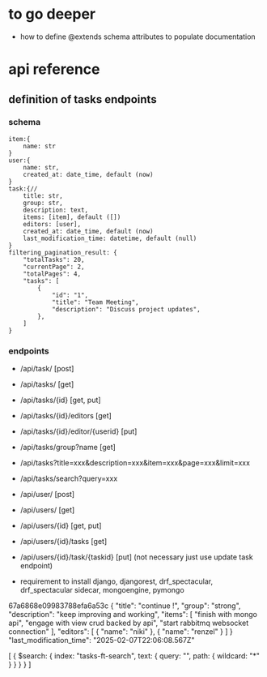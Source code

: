 # to go deeper
- how to define @extends schema attributes to populate documentation

# api reference
## definition of tasks endpoints
### schema 
    item:{
        name: str
    }
    user:{
        name: str,
        created_at: date_time, default (now)
    }
    task:{//
        title: str,
        group: str,
        description: text,
        items: [item], default ([])
        editors: [user],
        created_at: date_time, default (now)
        last_modification_time: datetime, default (null)
    }
    filtering_pagination_result: {
        "totalTasks": 20,
        "currentPage": 2,
        "totalPages": 4,
        "tasks": [
            {
                "id": "1",
                "title": "Team Meeting",
                "description": "Discuss project updates",
            },
        ]
    }

### endpoints
- /api/task/ [post]
- /api/tasks/ [get]
- /api/tasks/{id} [get, put]
- /api/tasks/{id}/editors [get]
- /api/tasks/{id}/editor/{userid} [put]
- /api/tasks/group?name [get]
- /api/tasks?title=xxx&description=xxx&item=xxx&page=xxx&limit=xxx
- /api/tasks/search?query=xxx

- /api/user/ [post]
- /api/users/ [get]
- /api/users/{id} [get, put]
- /api/users/{id}/tasks [get]
- /api/users/{id}/task/{taskid} [put] (not necessary just use update task endpoint)

- requirement to install
django, djangorest, drf_spectacular, drf_spectacular sidecar, mongoengine, pymongo

67a6868e09983788efa6a53c
{
  "title": "continue !",
  "group": "strong",
  "description": "keep improving and working",
  "items": [
    "finish with mongo api",
    "engage with view crud backed by api",
    "start rabbitmq websocket connection"
  ],
  "editors": [
    {
      "name": "niki"
    },
    {
      "name": "renzel"
    }
  ]
}
"last_modification_time": "2025-02-07T22:06:08.567Z"

[
  {
    $search: {
      index: "tasks-ft-search",
      text: {
        query: "<query>",
        path: {
          wildcard: "*"
        }
      }
    }
  }
]

